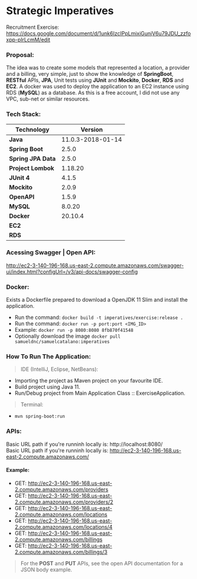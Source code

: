 # Strategic Imperatives
Recruitment Exercise:
https://docs.google.com/document/d/1unk6IzcIPpLmixiGunjV6u79JDU_zzfoxpp-pIrLcmM/edit

### Proposal:
The idea was to create some models that represented a location, a provider and a billing, very simple, just to show the knowledge of **SpringBoot**, **RESTful** APIs, **JPA**, Unit tests using **JUnit** and **Mockito**, **Docker**, **RDS** and **EC2**. A docker was used to deploy the application to an EC2 instance using RDS (**MySQL**) as a database. As this is a free account, I did not use any VPC, sub-net or similar resources.


### Tech Stack:
| Technology | Version |
|--|--|
| **Java** | 11.0.3-2018-01-14 |
| **Spring Boot** | 2.5.0 |
| **Spring JPA Data** | 2.5.0 |
| **Project Lombok** | 1.18.20 |
| **JUnit 4** | 4.1.5 |
| **Mockito** | 2.0.9 |
| **OpenAPI** | 1.5.9 |
| **MySQL** | 8.0.20 |
| **Docker** | 20.10.4 |
| **EC2** |  |
| **RDS** |  |

### Acessing Swagger | Open API:
http://ec2-3-140-196-168.us-east-2.compute.amazonaws.com/swagger-ui/index.html?configUrl=/v3/api-docs/swagger-config

### Docker:
Exists a Dockerfile prepared to download a OpenJDK 11 Slim and install the application.

- Run the command: `docker build -t imperatives/exercise:release .`
- Run the command: `docker run -p port:port <IMG_ID>`
- Example: `docker run -p 8080:8080 8fb870f41548`
- Optionally download the image `docker pull samueldnc/samuelcatalano:imperatives`

### How To Run The Application:
> IDE (IntelliJ, Eclipse, NetBeans):
- Importing the project as Maven project on your favourite IDE.
- Build project using Java 11.
- Run/Debug project from Main Application Class :: ExerciseApplication.

> Terminal:
- `mvn spring-boot:run`


### APIs:

Basic URL path if you're runninh locally is: http://localhost:8080/  
Basic URL path if you're runninh locally is: http://ec2-3-140-196-168.us-east-2.compute.amazonaws.com/

#### Example:
* GET: http://ec2-3-140-196-168.us-east-2.compute.amazonaws.com/providers  
* GET: http://ec2-3-140-196-168.us-east-2.compute.amazonaws.com/providers/2  
* GET: http://ec2-3-140-196-168.us-east-2.compute.amazonaws.com/locations  
* GET: http://ec2-3-140-196-168.us-east-2.compute.amazonaws.com/locations/4  
* GET: http://ec2-3-140-196-168.us-east-2.compute.amazonaws.com/billings  
* GET: http://ec2-3-140-196-168.us-east-2.compute.amazonaws.com/billings/3

> For the **POST** and **PUT** APIs, see the open API documentation for a JSON body example.
